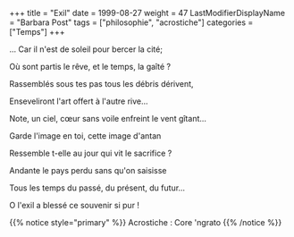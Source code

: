+++
title = "Exil"
date = 1999-08-27
weight = 47
LastModifierDisplayName = "Barbara Post"
tags = ["philosophie", "acrostiche"]
categories = ["Temps"]
+++

... Car il n'est de soleil pour bercer la cité;

Où sont partis le rêve, et le temps, la gaîté ?

Rassemblés sous tes pas tous les débris dérivent,

Enseveliront l'art offert à l'autre rive...

Note, un ciel, cœur sans voile enfreint le vent gîtant...

Garde l'image en toi, cette image d'antan

Ressemble t-elle au jour qui vit le sacrifice ?

Andante le pays perdu sans qu'on saisisse

Tous les temps du passé, du présent, du futur...

O l'exil a blessé ce souvenir si pur !

{{% notice style="primary" %}}
Acrostiche : Core 'ngrato
{{% /notice %}}
